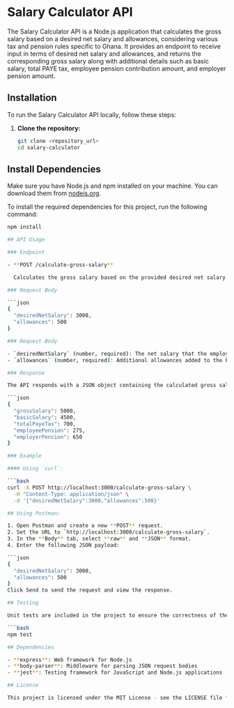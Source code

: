 # Salary Calculator API

The Salary Calculator API is a Node.js application that calculates the gross salary based on a desired net salary and allowances, considering various tax and pension rules specific to Ghana. It provides an endpoint to receive input in terms of desired net salary and allowances, and returns the corresponding gross salary along with additional details such as basic salary, total PAYE tax, employee pension contribution amount, and employer pension amount.

## Installation

To run the Salary Calculator API locally, follow these steps:

1. **Clone the repository:**

   ```bash
   git clone <repository_url>
   cd salary-calculator

## Install Dependencies

Make sure you have Node.js and npm installed on your machine. You can download them from [nodejs.org](https://nodejs.org/).

To install the required dependencies for this project, run the following command:

```bash
npm install

## API Usage

### Endpoint

- **POST /calculate-gross-salary**

  Calculates the gross salary based on the provided desired net salary and allowances.

### Request Body

```json
{
  "desiredNetSalary": 3000,
  "allowances": 500
}

### Request Body

- `desiredNetSalary` (number, required): The net salary that the employee desires to receive.
- `allowances` (number, required): Additional allowances added to the basic salary for taxation purposes.

### Response

The API responds with a JSON object containing the calculated gross salary and related details:

```json
{
  "grossSalary": 5000,
  "basicSalary": 4500,
  "totalPayeTax": 700,
  "employeePension": 275,
  "employerPension": 650
}

### Example

#### Using `curl`:

```bash
curl -X POST http://localhost:3000/calculate-gross-salary \
  -H "Content-Type: application/json" \
  -d '{"desiredNetSalary":3000,"allowances":500}'

## Using Postman:

1. Open Postman and create a new **POST** request.
2. Set the URL to `http://localhost:3000/calculate-gross-salary`.
3. In the **Body** tab, select **raw** and **JSON** format.
4. Enter the following JSON payload:

```json
{
  "desiredNetSalary": 3000,
  "allowances": 500
}
Click Send to send the request and view the response.

## Testing

Unit tests are included in the project to ensure the correctness of the salary calculation logic. To run the tests, use the following command:

```bash
npm test

## Dependencies

- **express**: Web framework for Node.js
- **body-parser**: Middleware for parsing JSON request bodies
- **jest**: Testing framework for JavaScript and Node.js applications

## License

This project is licensed under the MIT License - see the LICENSE file for details.



